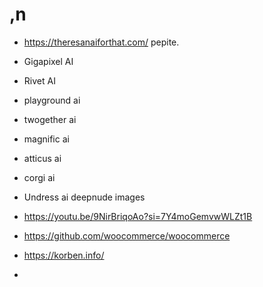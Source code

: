 # ,n
- https://theresanaiforthat.com/ pepite.
- Gigapixel AI
- Rivet AI
- playground ai
- twogether ai
- magnific ai
- atticus ai
- corgi ai
- Undress ai deepnude images

- https://youtu.be/9NirBriqoAo?si=7Y4moGemvwWLZt1B
- https://github.com/woocommerce/woocommerce
- https://korben.info/
- 
